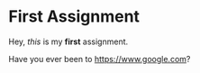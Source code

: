 # First Assignment

Hey, *this* is my **first** assignment.

Have you ever been to https://www.google.com?
